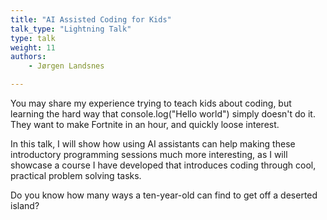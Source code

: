 ```yaml
---
title: "AI Assisted Coding for Kids"
talk_type: "Lightning Talk"
type: talk
weight: 11
authors:
    - Jørgen Landsnes

---
```

You may share my experience trying to teach kids about coding, but learning the hard way that console.log("Hello world") simply doesn't do it. They want to make Fortnite in an hour, and quickly loose interest.

In this talk, I will show how using AI assistants can help making these introductory programming sessions much more interesting, as I will showcase a course I have developed that introduces coding through cool, practical problem solving tasks.

Do you know how many ways a ten-year-old can find to get off a deserted island?
